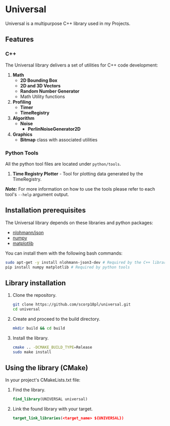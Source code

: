 # Universal

Universal is a multipurpose C++ library used in my Projects.

## Features
### C++
The Universal library delivers a set of utilities for C++ code development: 
1. **Math**
   - **2D Bounding Box**
   - **2D and 3D Vectors**
   - **Random Number Generator**
   - Math Utility functions
2. **Profiling**
   - **Timer**
   - **TimeRegistry**
3. **Algorithm**
   - **Noise** 
        - **PerlinNoiseGenerator2D**
4. **Graphics**
   - **Bitmap** class with associated utilities
### Python Tools
All the python tool files are located under `python/tools`.
1. **Time Registry Plotter** - Tool for plotting data generated by the TimeRegistry.

***Note:*** For more information on how to use the tools please refer to each tool's `--help` argument output.

## Installation prerequisites
The Universal library depends on these libraries and python packages:

 - [nlohmann/json](https://github.com/nlohmann/json)
 - [numpy](https://numpy.org/)
 - [matplotlib](https://matplotlib.org/)

You can install them with the following bash commands:
```Bash
sudo apt-get -y install nlohmann-json3-dev # Required by the C++ library
pip install numpy matplotlib # Required by python tools
```
## Library installation
1. Clone the repository.
    ```bash
    git clone https://github.com/scorp18pl/universal.git
    cd universal
    ```
2. Create and proceed to the build directory.
    ```bash
    mkdir build && cd build
    ```
3. Install the library.
    ```bash
    cmake .. -DCMAKE_BUILD_TYPE=Release
    sudo make install
    ```

## Using the library (CMake)
In your project's CMakeLists.txt file:
1. Find the library.
    ```CMake
    find_library(UNIVERSAL universal)
    ```
2. Link the found library with your target.
    ```CMake
    target_link_libraries(<target_name> ${UNIVERSAL})
    ```
